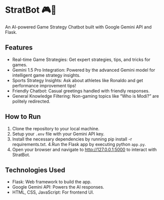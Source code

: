 # StratBot 🎮🤖

An AI-powered Game Strategy Chatbot built with Google Gemini API and Flask.

## Features
- Real-time Game Strategies: Get expert strategies, tips, and tricks for games.
- Gemini 1.5 Pro Integration: Powered by the advanced Gemini model for intelligent game strategy insights.
- Sports Strategy Insights: Ask about athletes like Ronaldo and get performance improvement tips!
- Friendly Chatbot: Casual greetings handled with friendly responses.
- General Knowledge Filtering: Non-gaming topics like “Who is Modi?” are politely redirected.

## How to Run
1. Clone the repository to your local machine.
2. Setup your `.env` file with your Gemini API key.
3. Install the necessary dependencies by running pip install -r requirements.txt.
4.Run the Flask app by executing python `app.py`.
5. Open your browser and navigate to http://127.0.0.1:5000 to interact with StratBot.

## Technologies Used
- Flask: Web framework to build the app.
- Google Gemini API: Powers the AI responses.
- HTML, CSS, JavaScript: For frontend UI.
